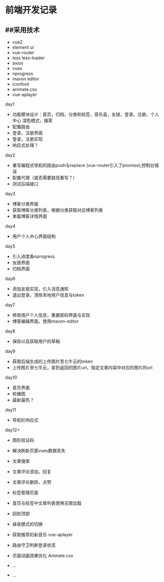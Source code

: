# 前端开发记录

## ##采用技术

* vue2
* element ui
* vue-router
* less less-loader
* axios
* vuex
* nprogress
* mavon editor
* iconfont
* animate.css
* vue-aplayer

day1
* 功能模块设计：首页，归档，分类和标签，音乐盒，友链，登录，注册，个人中心
    深色模式，搜索
* 配置路由
* 登录，注册界面
* 登录，注册实现
* 响应式处理？

day2
* 重写编程式导航的路由push与replace
  (vue-router引入了promise),控制台错误
* 配置代理（是否需要路径重写？）
* 测试后端接口

day3
* 博客分类界面
* 获取博客分类列表，根据分类获取对应博客列表
* 单篇博客详情界面

day4
* 用户个人中心界面结构

day5
* 引入进度条nprogress
* 友链界面
* 归档界面

day6
* 添加友链实现，引入消息通知
* 退出登录，清除本地用户信息与token

day7
* 修改用户个人信息，重置密码界面与实现
* 博客编辑界面，使用mavon-editor

day8
* 保存以及获取用户的草稿

day9
* 获取后端生成的上传图片至七牛云的token
* 上传图片至七牛云，拿到返回的图片url，指定文章内容中对应的图片的url

day10
* 首页界面
 * 轮播图
 * 最新最热？

day11
* 导航栏响应式

day12+
* 图形验证码
* 解决刷新页面vuex数据丢失
* 文章搜索

* 文章评论添加，回复
* 文章评论删除，点赞

* 标签管理页面

* 首页与标签中文章列表使用无限加载
* 回到顶部
* 昼夜模式的切换
* 获取推荐的新音乐 vue-aplayer
* 路由守卫判断登录状态
* 页面动画效果优化 Animate.css 
* ...
* ...






